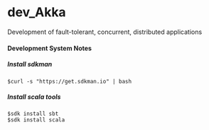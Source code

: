 # dev_Akka
Development of fault-tolerant, concurrent, distributed applications

#### Development System Notes

##### Install sdkman
```
$curl -s "https://get.sdkman.io" | bash
```

##### Install scala tools
```
$sdk install sbt
$sdk install scala
```
